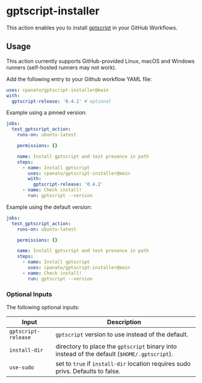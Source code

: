 # gptscript-installer

This action enables you to install [gptscript](https://github.com/gptscript-ai/gptscript) in your GitHub Workflows.

## Usage

This action currently supports GitHub-provided Linux, macOS and Windows runners (self-hosted runners may not work).

Add the following entry to your Github workflow YAML file:

```yaml
uses: cpanato/gptscript-installer@main
with:
  gptscript-release: '0.4.2' # optional
```

Example using a pinned version:

```yaml
jobs:
  test_gptscript_action:
    runs-on: ubuntu-latest

    permissions: {}

    name: Install gptscript and test presence in path
    steps:
      - name: Install gptscript
        uses: cpanato/gptscript-installer@main
        with:
          gptscript-release: '0.4.2'
      - name: Check install!
        run: gptscript --version
```

Example using the default version:

```yaml
jobs:
  test_gptscript_action:
    runs-on: ubuntu-latest

    permissions: {}

    name: Install gptscript and test presence in path
    steps:
      - name: Install gptscript
        uses: cpanato/gptscript-installer@main
      - name: Check install!
        run: gptscript --version
```


### Optional Inputs

The following optional inputs:

| Input | Description |
| --- | --- |
| `gptscript-release` | `gptscript` version to use instead of the default. |
| `install-dir` | directory to place the `gptscript` binary into instead of the default (`$HOME/.gptscript`). |
| `use-sudo` | set to `true` if `install-dir` location requires sudo privs. Defaults to false. |
